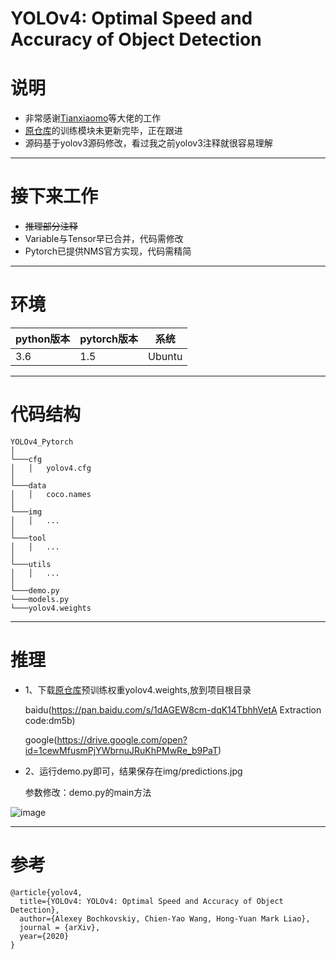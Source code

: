# YOLOv4: Optimal Speed and Accuracy of Object Detection

# 说明
- 非常感谢[Tianxiaomo](https://github.com/Tianxiaomo)等大佬的工作
- [原仓库](https://github.com/Tianxiaomo/pytorch-YOLOv4)的训练模块未更新完毕，正在跟进
- 源码基于yolov3源码修改，看过我之前yolov3注释就很容易理解

----------
# 接下来工作
 
- ~~推理部分注释~~
- Variable与Tensor早已合并，代码需修改
- Pytorch已提供NMS官方实现，代码需精简

----------
# 环境

| python版本 | pytorch版本 | 系统   |
|------------|-------------|--------|
| 3.6        | 1.5       | Ubuntu |

----------
# 代码结构
```
YOLOv4_Pytorch
│
└───cfg
│   │   yolov4.cfg
│   
└───data
│   │   coco.names
│   
└───img
│   │   ...
│   
└───tool
│   │   ...
│   
└───utils
│   │   ...
│   
└───demo.py
└───models.py 
└───yolov4.weights

```
----------
# 推理

- 1、下载[原仓库](https://github.com/Tianxiaomo/pytorch-YOLOv4)预训练权重yolov4.weights,放到项目根目录

  baidu(https://pan.baidu.com/s/1dAGEW8cm-dqK14TbhhVetA     Extraction code:dm5b)

  google(https://drive.google.com/open?id=1cewMfusmPjYWbrnuJRuKhPMwRe_b9PaT)

- 2、运行demo.py即可，结果保存在img/predictions.jpg

  参数修改：demo.py的main方法

![image](https://github.com/bobo0810/YOLOv4_Pytorch/blob/master/img/predictions.jpg)

----------
 # 参考

```
@article{yolov4,
  title={YOLOv4: YOLOv4: Optimal Speed and Accuracy of Object Detection},
  author={Alexey Bochkovskiy, Chien-Yao Wang, Hong-Yuan Mark Liao},
  journal = {arXiv},
  year={2020}
}
```

